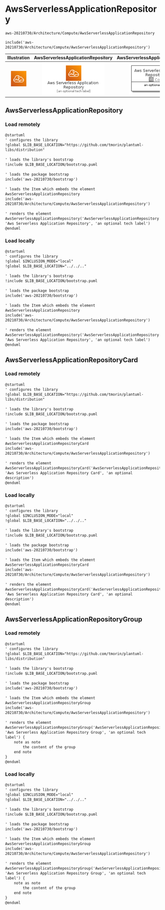 # AwsServerlessApplicationRepository


```text
aws-20210730/Architecture/Compute/AwsServerlessApplicationRepository
```

```text
include('aws-20210730/Architecture/Compute/AwsServerlessApplicationRepository')
```



| Illustration | AwsServerlessApplicationRepository | AwsServerlessApplicationRepositoryCard | AwsServerlessApplicationRepositoryGroup |
| :---: | :---: | :---: | :---: |
| ![illustration for Illustration](../../../aws-20210730/Architecture/Compute/AwsServerlessApplicationRepository.png) | ![illustration for AwsServerlessApplicationRepository](../../../aws-20210730/Architecture/Compute/AwsServerlessApplicationRepository.Local.png) | ![illustration for AwsServerlessApplicationRepositoryCard](../../../aws-20210730/Architecture/Compute/AwsServerlessApplicationRepositoryCard.Local.png) | ![illustration for AwsServerlessApplicationRepositoryGroup](../../../aws-20210730/Architecture/Compute/AwsServerlessApplicationRepositoryGroup.Local.png) |




## AwsServerlessApplicationRepository

### Load remotely
```plantuml
@startuml
' configures the library
!global $LIB_BASE_LOCATION="https://github.com/tmorin/plantuml-libs/distribution"

' loads the library's bootstrap
!include $LIB_BASE_LOCATION/bootstrap.puml

' loads the package bootstrap
include('aws-20210730/bootstrap')

' loads the Item which embeds the element AwsServerlessApplicationRepository
include('aws-20210730/Architecture/Compute/AwsServerlessApplicationRepository')

' renders the element
AwsServerlessApplicationRepository('AwsServerlessApplicationRepository', 'Aws Serverless Application Repository', 'an optional tech label')
@enduml
```

### Load locally
```plantuml
@startuml
' configures the library
!global $INCLUSION_MODE="local"
!global $LIB_BASE_LOCATION="../../.."

' loads the library's bootstrap
!include $LIB_BASE_LOCATION/bootstrap.puml

' loads the package bootstrap
include('aws-20210730/bootstrap')

' loads the Item which embeds the element AwsServerlessApplicationRepository
include('aws-20210730/Architecture/Compute/AwsServerlessApplicationRepository')

' renders the element
AwsServerlessApplicationRepository('AwsServerlessApplicationRepository', 'Aws Serverless Application Repository', 'an optional tech label')
@enduml
```

## AwsServerlessApplicationRepositoryCard

### Load remotely
```plantuml
@startuml
' configures the library
!global $LIB_BASE_LOCATION="https://github.com/tmorin/plantuml-libs/distribution"

' loads the library's bootstrap
!include $LIB_BASE_LOCATION/bootstrap.puml

' loads the package bootstrap
include('aws-20210730/bootstrap')

' loads the Item which embeds the element AwsServerlessApplicationRepositoryCard
include('aws-20210730/Architecture/Compute/AwsServerlessApplicationRepository')

' renders the element
AwsServerlessApplicationRepositoryCard('AwsServerlessApplicationRepositoryCard', 'Aws Serverless Application Repository Card', 'an optional description')
@enduml
```

### Load locally
```plantuml
@startuml
' configures the library
!global $INCLUSION_MODE="local"
!global $LIB_BASE_LOCATION="../../.."

' loads the library's bootstrap
!include $LIB_BASE_LOCATION/bootstrap.puml

' loads the package bootstrap
include('aws-20210730/bootstrap')

' loads the Item which embeds the element AwsServerlessApplicationRepositoryCard
include('aws-20210730/Architecture/Compute/AwsServerlessApplicationRepository')

' renders the element
AwsServerlessApplicationRepositoryCard('AwsServerlessApplicationRepositoryCard', 'Aws Serverless Application Repository Card', 'an optional description')
@enduml
```

## AwsServerlessApplicationRepositoryGroup

### Load remotely
```plantuml
@startuml
' configures the library
!global $LIB_BASE_LOCATION="https://github.com/tmorin/plantuml-libs/distribution"

' loads the library's bootstrap
!include $LIB_BASE_LOCATION/bootstrap.puml

' loads the package bootstrap
include('aws-20210730/bootstrap')

' loads the Item which embeds the element AwsServerlessApplicationRepositoryGroup
include('aws-20210730/Architecture/Compute/AwsServerlessApplicationRepository')

' renders the element
AwsServerlessApplicationRepositoryGroup('AwsServerlessApplicationRepositoryGroup', 'Aws Serverless Application Repository Group', 'an optional tech label') {
    note as note
        the content of the group
    end note
}
@enduml
```

### Load locally
```plantuml
@startuml
' configures the library
!global $INCLUSION_MODE="local"
!global $LIB_BASE_LOCATION="../../.."

' loads the library's bootstrap
!include $LIB_BASE_LOCATION/bootstrap.puml

' loads the package bootstrap
include('aws-20210730/bootstrap')

' loads the Item which embeds the element AwsServerlessApplicationRepositoryGroup
include('aws-20210730/Architecture/Compute/AwsServerlessApplicationRepository')

' renders the element
AwsServerlessApplicationRepositoryGroup('AwsServerlessApplicationRepositoryGroup', 'Aws Serverless Application Repository Group', 'an optional tech label') {
    note as note
        the content of the group
    end note
}
@enduml
```

